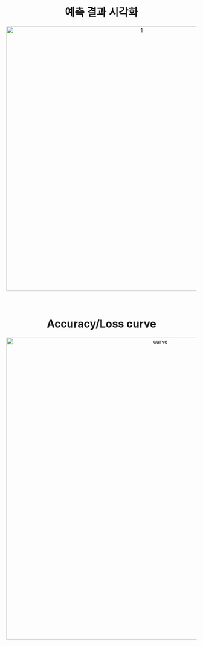 <h1 align="center"> 예측 결과 시각화</h1>

<p align="center">
<img width="700" alt="1" src="https://user-images.githubusercontent.com/63924704/157842784-753542df-c504-40df-9fef-2f68e11460e6.png">
</p>

</br>


<h1 align="center"> Accuracy/Loss curve</h1>
<p align="center">
<img width="800" alt="curve" src="https://user-images.githubusercontent.com/63924704/157844757-e9e6cd81-ceb8-4457-83d3-2fff2619e72e.png">
</p>
